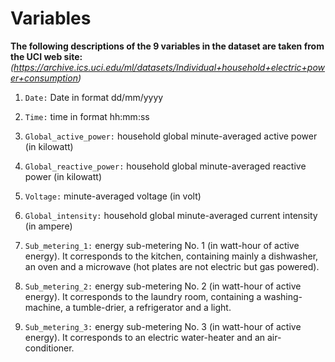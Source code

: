 # Variables

**The following descriptions of the 9 variables in the dataset are taken from the UCI web site:**
_(https://archive.ics.uci.edu/ml/datasets/Individual+household+electric+power+consumption)_

1. `Date:` Date in format dd/mm/yyyy

2. `Time:` time in format hh:mm:ss

3. `Global_active_power:` household global minute-averaged active power (in kilowatt)

4. `Global_reactive_power:` household global minute-averaged reactive power (in kilowatt)

5. `Voltage:` minute-averaged voltage (in volt)

6. `Global_intensity:` household global minute-averaged current intensity (in ampere)

7. `Sub_metering_1:` energy sub-metering No. 1 (in watt-hour of active energy). It corresponds to the kitchen, containing mainly a dishwasher, an oven and a microwave (hot plates are not electric but gas powered).

8. `Sub_metering_2:` energy sub-metering No. 2 (in watt-hour of active energy). It corresponds to the laundry room, containing a washing-machine, a tumble-drier, a refrigerator and a light.

9. `Sub_metering_3:` energy sub-metering No. 3 (in watt-hour of active energy). It corresponds to an electric water-heater and an air-conditioner.
